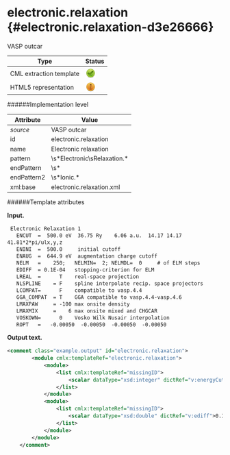 # electronic.relaxation {#electronic.relaxation-d3e26666}

VASP outcar

| Type                                                                                                                                                | Status                                                                                                                                              |
|----|----|
| CML extraction template                                                                                                                             | ![](/imgs/Total.png)                                                                                                                                |
| HTML5 representation                                                                                                                                | ![](/imgs/Partial.png)                                                                                                                              |

######Implementation level

| Attribute                                                                                                                                           | Value                                                                                                                                               |
|----|----|
| *source*                                                                                                                                            | VASP outcar                                                                                                                                         |
| id                                                                                                                                                  | electronic.relaxation                                                                                                                               |
| name                                                                                                                                                | Electronic relaxation                                                                                                                               |
| pattern                                                                                                                                             | \\s\*Electronic\\sRelaxation.\*                                                                                                                     |
| endPattern                                                                                                                                          | \\s\*                                                                                                                                               |
| endPattern2                                                                                                                                         | \\s\*Ionic.\*                                                                                                                                       |
| xml:base                                                                                                                                            | electronic.relaxation.xml                                                                                                                           |

######Template attributes

**Input.**

     Electronic Relaxation 1
       ENCUT  =  500.0 eV  36.75 Ry    6.06 a.u.  14.17 14.17 41.81*2*pi/ulx,y,z
       ENINI  =  500.0     initial cutoff
       ENAUG  =  644.9 eV  augmentation charge cutoff
       NELM   =    250;   NELMIN=  2; NELMDL=  0     # of ELM steps 
       EDIFF  = 0.1E-04   stopping-criterion for ELM
       LREAL  =      T    real-space projection
       NLSPLINE    = F    spline interpolate recip. space projectors
       LCOMPAT=      F    compatible to vasp.4.4
       GGA_COMPAT  = T    GGA compatible to vasp.4.4-vasp.4.6
       LMAXPAW     = -100 max onsite density
       LMAXMIX     =    6 max onsite mixed and CHGCAR
       VOSKOWN=      0    Vosko Wilk Nusair interpolation
       ROPT   =   -0.00050  -0.00050  -0.00050  -0.00050    
        
        

**Output text.**

```xml
<comment class="example.output" id="electronic.relaxation">   
        <module cmlx:templateRef="electronic.relaxation">        
            <module>
                <list cmlx:templateRef="missingID">
                    <scalar dataType="xsd:integer" dictRef="v:energyCutoff" units="nonsi:electronvolt">500</scalar>
                </list>
            </module>
            <module>
                <list cmlx:templateRef="missingID">
                    <scalar dataType="xsd:double" dictRef="v:ediff">0.1E-04</scalar>
                </list>
            </module>
        </module>         
    </comment>
```
